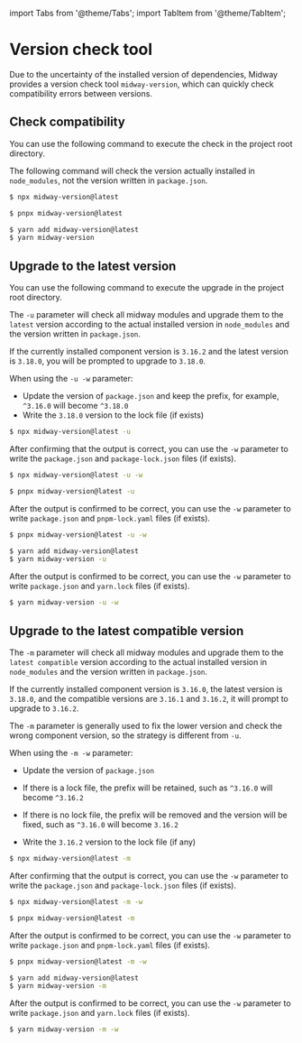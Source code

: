 import Tabs from '@theme/Tabs';
import TabItem from '@theme/TabItem';

# Version check tool

Due to the uncertainty of the installed version of dependencies, Midway provides a version check tool `midway-version`, which can quickly check compatibility errors between versions.

## Check compatibility

You can use the following command to execute the check in the project root directory.

The following command will check the version actually installed in `node_modules`, not the version written in `package.json`.

<Tabs groupId="midway-version">

<TabItem value="npm" label="npm">

```bash
$ npx midway-version@latest
```

</TabItem>

<TabItem value="pnpm" label="pnpm">

```bash
$ pnpx midway-version@latest
```

</TabItem>

<TabItem value="yarn" label="yarn">

```bash
$ yarn add midway-version@latest
$ yarn midway-version
```

</TabItem>

</Tabs>

## Upgrade to the latest version

You can use the following command to execute the upgrade in the project root directory.

The `-u` parameter will check all midway modules and upgrade them to the `latest` version according to the actual installed version in `node_modules` and the version written in `package.json`.

If the currently installed component version is `3.16.2` and the latest version is `3.18.0`, you will be prompted to upgrade to `3.18.0`.

When using the `-u -w` parameter:

* Update the version of `package.json` and keep the prefix, for example, `^3.16.0` will become `^3.18.0`
* Write the `3.18.0` version to the lock file (if exists)

<Tabs groupId="midway-version">

<TabItem value="npm" label="npm">

```bash
$ npx midway-version@latest -u
```

After confirming that the output is correct, you can use the `-w` parameter to write the `package.json` and `package-lock.json` files (if exists).

```bash
$ npx midway-version@latest -u -w
```

</TabItem>
<TabItem value="pnpm" label="pnpm">

```bash
$ pnpx midway-version@latest -u
```

After the output is confirmed to be correct, you can use the `-w` parameter to write `package.json` and `pnpm-lock.yaml` files (if exists).

```bash
$ pnpx midway-version@latest -u -w
```

</TabItem>

<TabItem value="yarn" label="yarn">

```bash
$ yarn add midway-version@latest
$ yarn midway-version -u
```

After the output is confirmed to be correct, you can use the `-w` parameter to write `package.json` and `yarn.lock` files (if exists).

```bash
$ yarn midway-version -u -w
```

</TabItem>

</Tabs>

## Upgrade to the latest compatible version

The `-m` parameter will check all midway modules and upgrade them to the `latest compatible` version according to the actual installed version in `node_modules` and the version written in `package.json`.

If the currently installed component version is `3.16.0`, the latest version is `3.18.0`, and the compatible versions are `3.16.1` and `3.16.2`, it will prompt to upgrade to `3.16.2`.

The `-m` parameter is generally used to fix the lower version and check the wrong component version, so the strategy is different from `-u`.

When using the `-m -w` parameter:

* Update the version of `package.json`

* If there is a lock file, the prefix will be retained, such as `^3.16.0` will become `^3.16.2`

* If there is no lock file, the prefix will be removed and the version will be fixed, such as `^3.16.0` will become `3.16.2`

* Write the `3.16.2` version to the lock file (if any)

<Tabs groupId="midway-version">

<TabItem value="npm" label="npm">

```bash
$ npx midway-version@latest -m
```

After confirming that the output is correct, you can use the `-w` parameter to write the `package.json` and `package-lock.json` files (if exists).

```bash
$ npx midway-version@latest -m -w
```

</TabItem>
<TabItem value="pnpm" label="pnpm">

```bash
$ pnpx midway-version@latest -m
```

After the output is confirmed to be correct, you can use the `-w` parameter to write `package.json` and `pnpm-lock.yaml` files (if exists).

```bash
$ pnpx midway-version@latest -m -w
```

</TabItem>

<TabItem value="yarn" label="yarn">

```bash
$ yarn add midway-version@latest
$ yarn midway-version -m
```

After the output is confirmed to be correct, you can use the `-w` parameter to write `package.json` and `yarn.lock` files (if exists).

```bash
$ yarn midway-version -m -w
```

</TabItem>

</Tabs>